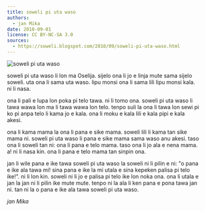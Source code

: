 ```yaml
---
title: soweli pi uta waso
authors:
  - jan Mika
date: 2010-09-01
license: CC BY-NC-SA 3.0
sources:
  - https://soweli.blogspot.com/2010/09/soweli-pi-uta-waso.html
---
```


<!-- Philip Bethge. (https://commons.wikimedia.org/wiki/File:Ornithorhynchus.jpg). GDFL, CC BY-SA 4.0, 3.0, 2.5, 2.0, 1.0. -->
![soweli pi uta waso](https://upload.wikimedia.org/wikipedia/commons/3/32/Ornithorhynchus.jpg)

soweli pi uta waso li lon ma Oselija. sijelo ona li jo e linja mute sama sijelo soweli. uta ona li sama uta waso. lipu monsi ona li sama lili lipu monsi kala. ni li nasa.

ona li pali e lupa lon poka pi telo tawa. ni li tomo ona. soweli pi uta waso li tawa wawa lon ma li tawa wawa lon telo. tenpo suli la ona li tawa lon sewi pi ko pi anpa telo li kama jo e kala. ona li moku e kala lili e kala pipi e kala akesi.

ona li kama mama la ona li pana e sike mama. soweli lili li kama tan sike mama ni. soweli pi uta waso li pana e sike mama sama waso anu akesi. taso ona li soweli tan ni: ona li pana e telo mama. taso ona li jo ala e nena mama. a! ni li nasa kin. ona li pana e telo mama tan sinpin ona.

jan li wile pana e ike tawa soweli pi uta waso la soweli ni li pilin e ni: "o pana e ike ala tawa mi! sina pana e ike la mi utala e sina kepeken palisa pi telo ike!". ni li lon kin. soweli ni li jo e palisa pi telo ike lon noka ona. ona li utala e jan la jan ni li pilin ike mute mute. tenpo ni la ala li ken pana e pona tawa jan ni. tan ni la o pana e ike ala tawa soweli pi uta waso.

*jan Mika*
